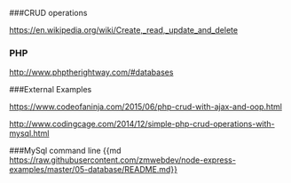 ###CRUD operations

https://en.wikipedia.org/wiki/Create,_read,_update_and_delete

### PHP 

http://www.phptherightway.com/#databases

###External Examples

https://www.codeofaninja.com/2015/06/php-crud-with-ajax-and-oop.html

http://www.codingcage.com/2014/12/simple-php-crud-operations-with-mysql.html

###MySql command line
{{md https://raw.githubusercontent.com/zmwebdev/node-express-examples/master/05-database/README.md}}

